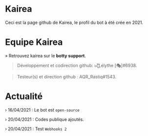 # Kairea 
Ceci est la page github de Kairea,
le profil du bot à été crée en 2021.


# Equipe Kairea

» Retrouvez kairea sur le **botty support**.

> Développement et codirection github:
๖̶ζ͜͡Lélythe [🎭]#6938.

> Testeur(s) et direction github :
AQR_Rastiq#1543.

# Actualité 
› 16/04/2021 : Le bot est `open-source`

› 20/04/2021 : Codes publique ajoutés.

› 20/04/2021 : Test `Webhooks 2`
